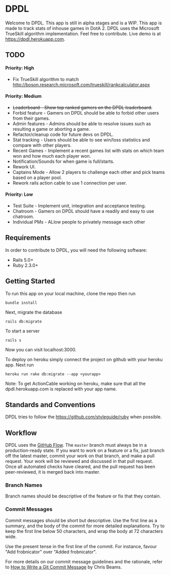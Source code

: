 # DPDL

Welcome to DPDL. This app is still in alpha stages and is a WIP.
This app is made to track stats of inhouse games in DotA 2.
DPDL uses the Microsoft TrueSkill algorithm implementation.
Feel free to contribute. Live demo is at https://dpdl.herokuapp.com.

## TODO

#### Priority: High

* Fix TrueSkill algorithm to match http://boson.research.microsoft.com/trueskill/rankcalculator.aspx

#### Priority: Medium
* ~~Leaderboard - Show top ranked gamers on the DPDL leaderboard.~~
* Forbid feature - Gamers on DPDL should be able to forbid other
users from their games.
* Admin features - Admins should be able to resolve issues such as
resulting a game or aborting a game.
* Refactor/cleanup code for future devs on DPDL.
* Stat tracking - Users should be able to see win/loss statistics and
compare with other players.
* Recent Games - Implement a recent games list with stats on which
team won and how much each player won.
* Notification/Sounds for when game is full/starts.
* Rework UI.
* Captains Mode - Allow 2 players to challenge each other and pick
teams based on a player pool.
* Rework rails action cable to use 1 connection per user.

#### Priority: Low
* Test Suite - Implement unit, integration and acceptance testing.
* Chatroom - Gamers on DPDL should have a readily and easy to use
chatroom.
* Individual PMs - ALlow people to privately message each other

## Requirements

In order to contribute to DPDL, you will need the following software:

* Rails 5.0+
* Ruby 2.3.0+

## Getting Started

To run this app on your local machine, clone the repo then run

```
bundle install
```

Next, migrate the database
```
rails db:migrate
```

To start a server
```
rails s
```

Now you can visit localhost:3000.

To deploy on heroku simply connect the project on github with your
heroku app. Next run

```
heroku run rake db:migrate --app <yourapp>
```

Note: To get ActionCable working on heroku, make sure that all
the dpdl.herokuapp.com is replaced with your app name.

## Standards and Conventions

DPDL tries to follow the https://github.com/styleguide/ruby when
possible.

## Workflow

DPDL uses the
[GitHub Flow](https://guides.github.com/introduction/flow/). The
`master` branch must always be in a production-ready state. If you
want to work on a feature or a fix, just branch off the latest master,
commit your work on that branch, and make a pull request. Your work
will be reviewed and discussed in that pull request. Once all
automated checks have cleared, and the pull request has been
peer-reviewed, it is merged back into master.

### Branch Names

Branch names should be descriptive of the feature or fix that they
contain.

### Commit Messages

Commit messages should be short but descriptive. Use the first line as
a summary, and the body of the commit for more detailed
explanations. Try to keep the first line below 50 characters, and wrap
the body at 72 characters wide.

Use the present tense in the first line of the commit. For instance,
favour "Add frobnicator" over "Added frobnicator".

For more details on our commit message guidelines and the rationale,
refer to
[How to Write a Git Commit Message](http://chris.beams.io/posts/git-commit/)
by Chris Beams.
